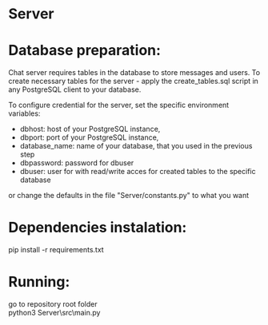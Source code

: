 # Server

# Database preparation:

Chat server requires tables in the database to store messages and users. To create necessary tables for the server - apply the create_tables.sql script in any PostgreSQL client to your database.

To configure credential for the server, set  the specific environment variables:
* dbhost: host of your PostgreSQL instance,
* dbport: port of your PostgreSQL instance,
* database_name: name of your database, that you used in the previous step
* dbpassword: password for dbuser
* dbuser: user for with read/write acces for created tables to the specific database

or change the defaults in the file "Server/constants.py" to what you want

# Dependencies instalation:
pip install -r requirements.txt

# Running:

go to repository root folder\
python3 Server\src\main.py
